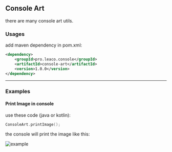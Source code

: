 ## Console Art

there are many console art utils.

### Usages
add maven dependency in pom.xml:

```xml
<dependency>
    <groupId>pro.leaco.console</groupId>
    <artifactId>console-art</artifactId>
    <version>1.0.0</version>
</dependency>
```

---

### Examples

#### Print Image in console
use these code (java or kotlin):

```kotlin
ConsoleArt.printImage();
```

the console will print the image like this:

![example](doc/sample.png)

